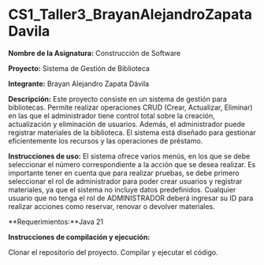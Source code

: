 # CS1_Taller3_BrayanAlejandroZapataDavila

**Nombre de la Asignatura:** Construcción de Software

**Proyecto:** Sistema de Gestión de Biblioteca

**Integrante:** Brayan Alejandro Zapata Dávila

**Descripción:**
Este proyecto consiste en un sistema de gestión para bibliotecas. Permite realizar operaciones CRUD (Crear, Actualizar, Eliminar) en las que el administrador tiene control total sobre la creación, actualización y eliminación de usuarios. Además, el administrador puede registrar materiales de la biblioteca. El sistema está diseñado para gestionar eficientemente los recursos y las operaciones de préstamo.

**Instrucciones de uso:**
El sistema ofrece varios menús, en los que se debe seleccionar el número correspondiente a la acción que se desea realizar. Es importante tener en cuenta que para realizar pruebas, se debe primero seleccionar el rol de administrador para poder crear usuarios y registrar materiales, ya que el sistema no incluye datos predefinidos. Cualquier usuario que no tenga el rol de ADMINISTRADOR deberá ingresar su ID para realizar acciones como reservar, renovar o devolver materiales.

**Requerimientos:**Java 21

**Instrucciones de compilación y ejecución:**

Clonar el repositorio del proyecto.
Compilar y ejecutar el código.

